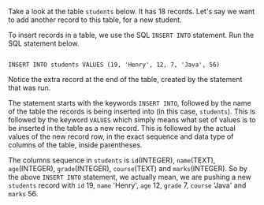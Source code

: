 Take a look at the table `students` below. It has 18 records. Let's say we want to add another record to this table, for a new student.

To insert records in a table, we use the SQL `INSERT INTO` statement. Run the SQL statement below.

<codeblock language="sql" dbName="students3-v1.db" focusTableAfterRun="students" type="lesson">
<code>
INSERT INTO students VALUES (19, 'Henry', 12, 7, 'Java', 56)
</code>
</codeblock>

Notice the extra record at the end of the table, created by the statement that was run.

The statement starts with the keywords `INSERT INTO`, followed by the name of the table the records is being inserted into (in this case, `students`). This is followed by the keyword `VALUES` which simply means what set of values is to be inserted in the table as a new record.
This is followed by the actual values of the new record row, in the exact sequence and data type of columns of the table, inside parentheses.

The columns sequence in `students` is `id`(INTEGER), `name`(TEXT), `age`(INTEGER), `grade`(INTEGER), `course`(TEXT) and `marks`(INTEGER). So by the above `INSERT INTO` statement, we actually mean, we are pushing a new `students` record with `id` 19, `name` 'Henry', `age` 12, `grade` 7, `course` 'Java' and `marks` 56.